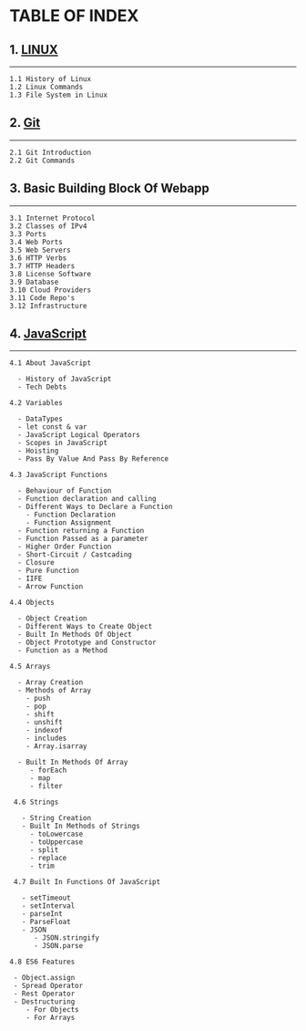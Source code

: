 # TABLE OF INDEX

## 1. [LINUX](https://github.com/manishjedii/missingskill-learning/blob/master/Linux.md)
---
 ```
1.1 History of Linux
1.2 Linux Commands 
1.3 File System in Linux
```
## 2. [Git](https://github.com/manishjedii/missingskill-learning/blob/master/git.md)
---
```
2.1 Git Introduction
2.2 Git Commands
```
## 3. Basic Building Block Of Webapp
---
```
3.1 Internet Protocol
3.2 Classes of IPv4
3.3 Ports
3.4 Web Ports
3.5 Web Servers
3.6 HTTP Verbs
3.7 HTTP Headers
3.8 License Software
3.9 Database
3.10 Cloud Providers
3.11 Code Repo's
3.12 Infrastructure
```
## 4. [JavaScript](https://github.com/manishjedii/missingskill-learning/tree/master/javascript)
---
```
4.1 About JavaScript

  - History of JavaScript
  - Tech Debts

4.2 Variables

  - DataTypes
  - let const & var
  - JavaScript Logical Operators
  - Scopes in JavaScript
  - Hoisting
  - Pass By Value And Pass By Reference

4.3 JavaScript Functions 

  - Behaviour of Function
  - Function declaration and calling
  - Different Ways to Declare a Function
    - Function Declaration
    - Function Assignment
  - Function returning a Function
  - Function Passed as a parameter
  - Higher Order Function
  - Short-Circuit / Castcading
  - Closure
  - Pure Function
  - IIFE
  - Arrow Function
  
4.4 Objects
  
  - Object Creation
  - Different Ways to Create Object
  - Built In Methods Of Object
  - Object Prototype and Constructor
  - Function as a Method
  
4.5 Arrays

  - Array Creation
  - Methods of Array
    - push
    - pop
    - shift
    - unshift
    - indexof
    - includes
    - Array.isarray
    
  - Built In Methods Of Array
     - forEach
     - map
     - filter
     
 4.6 Strings
 
   - String Creation
   - Built In Methods of Strings
     - toLowercase
     - toUppercase
     - split
     - replace
     - trim
     
 4.7 Built In Functions Of JavaScript
 
   - setTimeout
   - setInterval
   - parseInt
   - ParseFloat
   - JSON
      - JSON.stringify
      - JSON.parse
      
4.8 ES6 Features

 - Object.assign
 - Spread Operator
 - Rest Operator
 - Destructuring
    - For Objects
    - For Arrays
  
```
